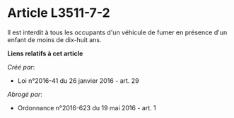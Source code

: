 # Article L3511-7-2

Il est interdit à tous les occupants d'un véhicule de fumer en présence d'un enfant de moins de dix-huit ans.

**Liens relatifs à cet article**

_Créé par_:

  - Loi n°2016-41 du 26 janvier 2016 - art. 29

_Abrogé par_:

  - Ordonnance n°2016-623 du 19 mai 2016 - art. 1
